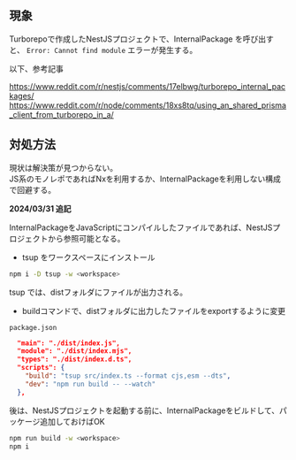 ## 現象

Turborepoで作成したNestJSプロジェクトで、InternalPackage を呼び出すと、
`Error: Cannot find module` エラーが発生する。

以下、参考記事

<https://www.reddit.com/r/nestjs/comments/17elbwg/turborepo_internal_packages/>
<https://www.reddit.com/r/node/comments/18xs8tq/using_an_shared_prisma_client_from_turborepo_in_a/>


## 対処方法

現状は解決策が見つからない。  
JS系のモノレポであればNxを利用するか、InternalPackageを利用しない構成で回避する。

**2024/03/31 追記**

InternalPackageをJavaScriptにコンパイルしたファイルであれば、NestJSプロジェクトから参照可能となる。

- tsup をワークスペースにインストール

```bash
npm i -D tsup -w <workspace>
```

tsup では、distフォルダにファイルが出力される。

- buildコマンドで、distフォルダに出力したファイルをexportするように変更

`package.json`

```json
  "main": "./dist/index.js",
  "module": "./dist/index.mjs",
  "types": "./dist/index.d.ts",
  "scripts": {
    "build": "tsup src/index.ts --format cjs,esm --dts",
    "dev": "npm run build -- --watch"
  },
```

後は、NestJSプロジェクトを起動する前に、InternalPackageをビルドして、パッケージ追加しておけばOK  

```bash
npm run build -w <workspace>
npm i
```